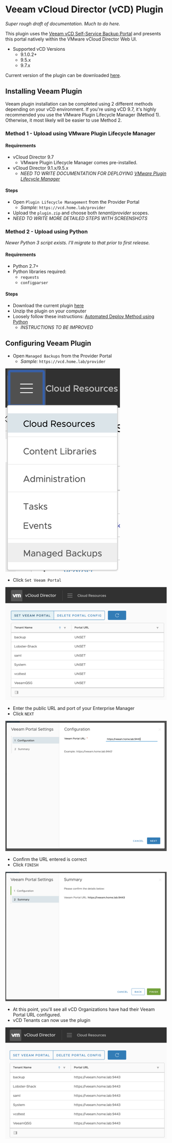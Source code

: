 # Veeam vCloud Director (vCD) Plugin

*Super rough draft of documentation. Much to do here.*

This plugin uses the [Veeam vCD Self-Service Backup Portal](https://helpcenter.veeam.com/docs/backup/em/em_managing_vms_in_vcd_org.html?ver=95u4) and presents this portal  natively within the VMware vCloud Director Web UI.

* Supported vCD Versions
  * 9.1.0.2+
  * 9.5.x
  * 9.7.x

Current version of the plugin can be downloaded [here](https://github.com/carceneaux/plugin/releases/tag/v0.8).

## Installing Veeam Plugin

Veeam plugin installation can be completed using 2 different methods depending on your vCD environment. If you're using vCD 9.7, it's highly recommended you use the VMware Plugin Lifecycle Manager (Method 1). Otherwise, it most likely will be easier to use Method 2.

### Method 1 - Upload using VMware Plugin Lifecycle Manager

#### Requirements

* vCloud Director 9.7
  * VMware Plugin Lifecycle Manager comes pre-installed.
* vCloud Director 9.1.x/9.5.x
  * *NEED TO WRITE DOCUMENTATION FOR DEPLOYING [VMware Plugin Lifecycle Manager](https://github.com/vmware/vcd-ext-sdk/tree/master/ui/plugin-lifecycle)*

#### Steps

* Open `Plugin Lifecycle Management` from the Provider Portal
  * *Sample:* `https://vcd.home.lab/provider`
* Upload the `plugin.zip` and choose both *tenant*/*provider* scopes.
* *NEED TO WRITE MORE DETAILED STEPS WITH SCREENSHOTS*

### Method 2 - Upload using Python

*Newer Python 3 script exists. I'll migrate to that prior to first release.*

#### Requirements

* Python 2.7+
* Python libraries required:
  * `requests`
  * `configparser`

#### Steps

* Download the current plugin [here](https://github.com/carceneaux/plugin/releases/download/v0.8/veeam-vcd-plugin-v0.8.zip)
* Unzip the plugin on your computer
* Loosely follow these instructions: [Automated Deploy Method using Python](https://github.com/vmware/vcd-ext-sdk/tree/master/ui/vcd-plugin-seed#automated-deploy-method)
  * *INSTRUCTIONS TO BE IMPROVED*

## Configuring Veeam Plugin

* Open `Managed Backups` from the Provider Portal
  * *Sample:* `https://vcd.home.lab/provider`

![Veeam Plugin](images/veeam-plugin.png)

* Click `Set Veeam Portal`

![Set Veeam Portal](images/set-veeam-portal.png)

* Enter the public URL and port of your Enterprise Manager
* Click `NEXT`

![Veeam Portal Settings](images/veeam-portal-settings.png)

* Confirm the URL entered is correct
* Click `FINISH`

![Confirm Portal Settings](images/confirm-portal-settings.png)

* At this point, you'll see all vCD Organizations have had their Veeam Portal URL configured.
* vCD Tenants can now use the plugin

![Portal Config Correct](images/portal-config-correct.png)
